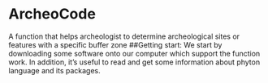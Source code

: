 # ArcheoCode
A function that helps archeologist to determine archeological sites or features with a specific buffer zone
##Getting start:
We start by downloading some software onto our computer which support the function work. In addition, it’s useful to read and get some information about phyton language and its packages. 
